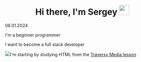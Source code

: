 <h1 align="center">Hi there, I'm Sergey</a> 
<img src="https://github.com/blackcater/blackcater/raw/main/images/Hi.gif" height="32"/></h1>
<p>06.01.2024</p>
<p>I'm a beginner programmer</p>
<p>I want to become a full stack developer</p>
<p><img src="https://img.shields.io/badge/html5-%23E34F26.svg?style=for-the-badge&logo=html5&logoColor=white">I'm starting by studying HTML from the <a href="https://www.youtube.com/watch?v=UB1O30fR-EE">Traversy Media lesson</a></p> 

